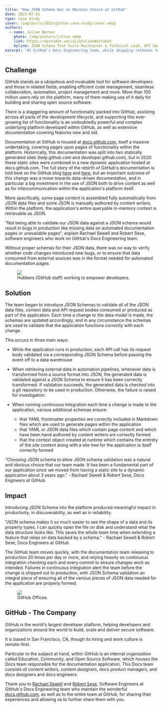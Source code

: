 ```yaml
---
title: "How JSON Schema Was an Obvious Choice at GitHub"
date: 2023-07-31
type: Case Study
cover: /img/posts/2023/github-case-study/cover.webp
authors:
  - name: Julian Berman
    photo: /img/avatars/julian.webp
    link: https://mastodon.social/@JulianWasTaken
    byline: JSON Schema Test Suite Maintainer & Technical Lead, API Specifications @Postman
excerpt: "At GitHub's Docs Engineering team, while shipping releases to production 20 times per day or more, JSON Schema is critical in increasing confidence in changes to data, content and APIs."
---
```


## Challenge

GitHub stands as a ubiquitous and invaluable tool for software developers and those in related fields, enabling efficient code management, seamless collaboration, automation, project management and more.
More than 100 million users rely on the platform, many of them making use of it daily for building and sharing open source software.

There is a staggering amount of functionality packed into GitHub, assisting across all parts of the development lifecycle, and supporting this ever-growing list of functionality is an undoubtedly powerful and complex underlying platform developed within GitHub, as well as extensive documentation covering features new and old.

Documentation at GitHub is housed at [docs.github.com](https://docs.github.com), itself a massive undertaking, covering pages upon pages of functionality within the platform.
Historically, this documentation was split into two statically generated sites (help.github.com and developer.github.com), but in 2020 these static sites were combined in a new dynamic application hosted at docs.github.com.
The full story of the rebirth of GitHub's documentation is told best on the GitHub blog [here](https://github.blog/2020-10-14-how-we-open-sourced-docs-github-com/) and [here](https://github.blog/2020-07-02-how-we-launched-docs-github-com/), but an important outcome of this change was a move towards data-driven documentation, and in particular a big investment in the use of JSON both to drive content as well as for intercommunication within the application's platform itself.

More specifically, some page content is assembled fully automatically from JSON data files and some JSON is manually authored by content writers.
Within the platform, the application's entire queryable in-memory context is retrievable as JSON.

"Not being able to validate our JSON data against a JSON schema would result in bugs in production like missing data on automated documentation pages or unavailable pages", explain Rachael Sewell and Robert Sese, software engineers who work on GitHub's Docs Engineering team.

Without proper schemas for their JSON data, there was no way to verify whether code changes introduced new bugs, or to ensure that data consumed from external sources was in the format needed for automated documentation pages.

<figure className="mt-10">
  <img src="/blog/img/posts/2023/github-case-study/working.webp"/>
  <figcaption className="mt-2 mb-10 text-sm text-center text-gray-500">Hubbers (GitHub staff) working to empower developers.</figcaption>
</figure>

## Solution

The team began to introduce JSON Schemas to validate all of the JSON data files, context data and API request bodies consumed or produced as part of the application.
Each time a change to the data model is made, the schemas are updated accordingly, and in any circumstance the schemas are used to validate that the application functions correctly with each change.

This occurs in three main ways:

  * While the application runs in production, each API call has its request body validated via a corresponding JSON Schema before passing the event off to a data warehouse
  * When retrieving external data in automation pipelines, whenever data is transformed from a source format into JSON, the generated data is validated against a JSON Schema to ensure it has been correctly transformed.
    If validation succeeds, the generated data is checked into a git repository to be used in production.
    Otherwise, the failure is raised for investigation.
  * When running continuous integration each time a change is made to the application, various additional schemas ensure:

    * that YAML frontmatter properties are correctly included in Markdown files which are used to generate pages within the application
    * that YAML or JSON data files which contain page content and which have been hand authored by content writers are correctly formed
    * that the context object created at runtime which contains the entirety of the site content along with a site tree for the application is itself correctly formed

<p className="text-2xl my-10">"Choosing JSON schema to allow JSON schema validation was a natural and obvious choice that our team made. It has been a fundamental part of our application since we moved from having a static site to a dynamic application about 3 years ago." - Rachael Sewell & Robert Sese, Docs Engineers at GitHub</p>

## Impact

Introducing JSON Schema into the platform produced meaningful impact in productivity, in discoverability, as well as in reliability.

<p className="text-2xl my-10">"JSON schema makes it so much easier to see the shape of a data and its property types. I can quickly open the file on disk and understand what the data structure looks like. This saves the whole team time when extending a feature that relies on data backed by a schema." - Rachael Sewell & Robert Sese, Docs Engineers at GitHub</p>

The GitHub team moves quickly, with the documentation team releasing to production 20 times per day or more, and relying heavily on continuous integration checking each and every commit to ensure changes work as intended.
Failures in continuous integration alert the team before the change is shipped out to production, with JSON Schema validation an integral piece of ensuring all of the various pieces of JSON data needed for the application are properly formed.

<figure className="mt-10">
  <img src="/blog/img/posts/2023/github-case-study/building.webp"/>
  <figcaption className="mt-2 mb-10 text-sm text-center text-gray-500">GitHub Offices.</figcaption>
</figure>

## GitHub - The Company

<p className="text-2xl my-10">GitHub is the world's largest developer platform, helping developers and organizations around the world to build, scale and deliver secure software.</p>

It is based in San Francisco, CA, though its hiring and work culture is remote-first.

Particular to the subject at hand, within GitHub is an internal organization called Education, Community, and Open Source Software, which houses the Docs team responsible for the documentation application.
This Docs team consists of content writers, content designers, docs product managers, and docs designers and docs engineers.

Thank you to [Rachael Sewell](https://github.com/rachmari) and [Robert Sese](https://github.com/rsese), Software Engineers at GitHub's Docs Engineering team who maintain the wonderful [docs.github.com](https://docs.github.com), as well as to the entire team at GitHub, for sharing their experiences and allowing us to further share them with you.
